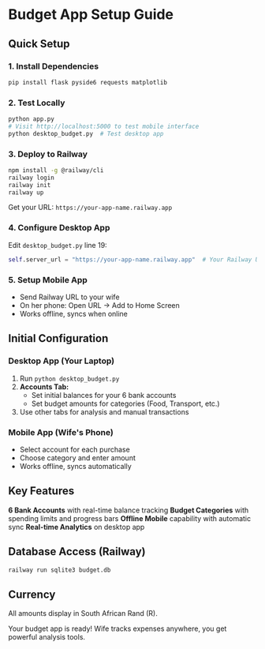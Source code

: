 # Budget App Setup Guide

## Quick Setup

### 1. Install Dependencies
```bash
pip install flask pyside6 requests matplotlib
```

### 2. Test Locally
```bash
python app.py
# Visit http://localhost:5000 to test mobile interface
python desktop_budget.py  # Test desktop app
```

### 3. Deploy to Railway
```bash
npm install -g @railway/cli
railway login
railway init
railway up
```
Get your URL: `https://your-app-name.railway.app`

### 4. Configure Desktop App
Edit `desktop_budget.py` line 19:
```python
self.server_url = "https://your-app-name.railway.app"  # Your Railway URL
```

### 5. Setup Mobile App
- Send Railway URL to your wife
- On her phone: Open URL → Add to Home Screen
- Works offline, syncs when online

## Initial Configuration

### Desktop App (Your Laptop)
1. Run `python desktop_budget.py`
2. **Accounts Tab:**
   - Set initial balances for your 6 bank accounts
   - Set budget amounts for categories (Food, Transport, etc.)
3. Use other tabs for analysis and manual transactions

### Mobile App (Wife's Phone)
- Select account for each purchase
- Choose category and enter amount
- Works offline, syncs automatically

## Key Features

**6 Bank Accounts** with real-time balance tracking
**Budget Categories** with spending limits and progress bars
**Offline Mobile** capability with automatic sync
**Real-time Analytics** on desktop app

## Database Access (Railway)
```bash
railway run sqlite3 budget.db
```

## Currency
All amounts display in South African Rand (R).

Your budget app is ready! Wife tracks expenses anywhere, you get powerful analysis tools.